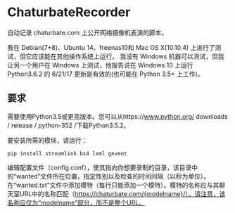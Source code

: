 # ChaturbateRecorder

自动记录 chaturbate.com 上公开网络摄像机表演的脚本。

我在 Debian(7+8)、Ubuntu 14、freenas10和 Mac OS X(10.10.4) 上进行了测试，但它应该能在其他操作系统上运行。
我没有 Windows 机器可以测试，但我让另一个用户在 Windows 上测试，他报告说在 Windows 10 上运行 Python3.6.2 的 6/21/17 更新是有效的(也可能在 Python 3.5+ 上工作)。

## 要求

需要使用Python3.5或更高版本。您可以从https://www.python.org/ downloads / release / python-352 /下载Python3.5.2。

要安装所需的模块，请运行：

```
pip install streamlink bs4 lxml gevent
```


编辑配置文件（config.conf），使其指向你想要录制的目录，该目录中的“wanted”文件所在位置，指定性别以及检查的时间间隔（以秒为单位）。
在“wanted.txt”文件中添加模特（每行只能添加一个模特）。模特的名称应与其聊天室URL中的名称匹配（https://chaturbate.com/{modelname}/）。请注意，该名称应仅为“modelname”部分，而不是整个URL。

